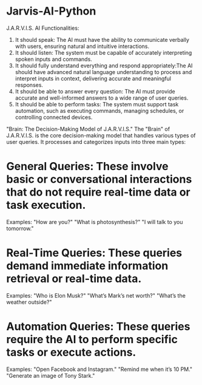 # Jarvis-AI-Python
J.A.R.V.I.S. AI Functionalities:
1. It should speak: The AI must have the ability to communicate verbally with users, ensuring natural and intuitive interactions.
2. It should listen: The system must be capable of accurately interpreting spoken inputs and commands.
3. It should fully understand everything and respond appropriately:The AI should have advanced natural language understanding to process and 
   interpret inputs in context, delivering accurate and meaningful responses.
4. It should be able to answer every question: The AI must provide accurate and well-informed answers to a wide range of user queries.
5. It should be able to perform tasks: The system must support task automation, such as executing commands, managing schedules, or controlling 
   connected devices.

"Brain: The Decision-Making Model of J.A.R.V.I.S."
 The "Brain" of J.A.R.V.I.S. is the core decision-making model that handles various types of user queries. 
 It processes and categorizes inputs into three main types:

 # General Queries: These involve basic or conversational interactions that do not require real-time data or task execution.
Examples:
"How are you?"
"What is photosynthesis?"
"I will talk to you tomorrow."

 # Real-Time Queries: These queries demand immediate information retrieval or real-time data.
Examples:
"Who is Elon Musk?"
"What’s Mark’s net worth?"
"What’s the weather outside?"

 # Automation Queries: These queries require the AI to perform specific tasks or execute actions.
Examples:
"Open Facebook and Instagram."
"Remind me when it’s 10 PM."
"Generate an image of Tony Stark."


   
